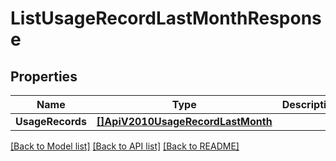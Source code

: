 # ListUsageRecordLastMonthResponse

## Properties

Name | Type | Description | Notes
------------ | ------------- | ------------- | -------------
**UsageRecords** | [**[]ApiV2010UsageRecordLastMonth**](ApiV2010UsageRecordLastMonth.md) |  |[optional] 

[[Back to Model list]](../README.md#documentation-for-models) [[Back to API list]](../README.md#documentation-for-api-endpoints) [[Back to README]](../README.md)



